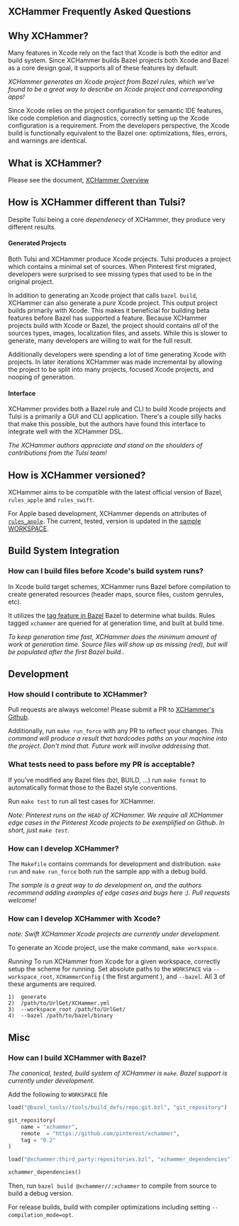 ## XCHammer Frequently Asked Questions

## Why XCHammer?

Many features in Xcode rely on the fact that Xcode is both the editor and build
system. Since XCHammer builds Bazel projects both Xcode and Bazel as a core
design goal, it supports all of these features by default.

_XCHammer generates an Xcode project from Bazel rules, which we've found to be a
great way to describe an Xcode project and corresponding apps!_

Since Xcode relies on the project configuration for semantic IDE features, like
code completion and diagnostics, correctly setting up the Xcode configuration is
a requirement. From the developers perspective, the Xcode build is functionally
equivalent to the Bazel one: optimizations, files, errors, and warnings are
identical.

## What is XCHammer?

Please see the document, [XCHammer Overview](XCHammerOverview.md)

## How is XCHammer different than Tulsi?

Despite Tulsi being a core _dependenecy_ of XCHammer, they produce very
different results.

#### Generated Projects

Both Tulsi and XCHammer produce Xcode projects. Tulsi produces a project which
contains a minimal set of sources. When Pinterest first migrated, developers
were surprised to see missing types that used to be in the original project.

In addition to generating an Xcode project that calls `bazel build`, XCHammer
can also generate a _pure_ Xcode project. This output project builds primarily
with Xcode. This makes it beneficial for building beta features before Bazel has
supported a feature. Because XCHammer projects build with Xcode or Bazel, the
project should contains _all_ of the sources types, images, localization files,
and assets.  While this is slower to generate, many developers are willing to
wait for the full result.

Additionally developers were spending a lot of time generating Xcode with
projects. In later iterations XCHammer was made incremental by allowing the
project to be split into many projects, focused Xcode projects, and nooping of
generation.

#### Interface

XCHammer provides both a Bazel rule and CLI to build Xcode projects and Tulsi is a
primarily a GUI and CLI application. There's a couple silly hacks that make this
possible, but the authors have found this interface to integrate well with the
XCHammer DSL.

_The XCHammer authors appreciate and stand on the shoulders of contributions from
the Tulsi team!_

## How is XCHammer versioned?

XCHammer aims to be compatible with the latest official version of Bazel,
`rules_apple` and `rules_swift`.

For Apple based development, XCHammer depends on attributes of
[`rules_apple`](https://github.com/bazelbuild/rules_apple). The current, tested,
version is updated in the [sample
WORKSPACE](https://github.com/pinterest/xchammer/blob/master/sample/UrlGet/WORKSPACE).

## Build System Integration

### How can I build files before Xcode's build system runs?

In Xcode build target schemes, XCHammer runs Bazel before compilation to create
generated resources (header maps, source files, custom genrules, etc).

It utilizes the [tag feature in
Bazel](https://docs.bazel.build/versions/master/be/common-definitions.html#common.tags)
Bazel to determine what builds. Rules tagged `xchammer` are queried for at
generation time, and built at build time.

_To keep generation time fast, XCHammer does the minimum amount of work at
generation time. Source files will show up as missing (red), but will be
populated after the first Bazel build.._

## Development

### How should I contribute to XCHammer?

Pull requests are always welcome! Please submit a PR to [XCHammer's Github](https://github.com/pinterest/xchammer).

Additionally, run `make run_force` with any PR to reflect your changes. _This
command will produce a result that hardcodes paths on your machine into the
project. Don't mind that. Future work will involve addressing that_.

### What tests need to pass before my PR is acceptable?

If you've modified any Bazel files (bzl, BUILD, ...) run `make format` to automatically format those to the Bazel style conventions.

Run `make test` to run all test cases for XCHammer.

_Note: Pinterest runs on the `HEAD` of XCHammer. We require all XCHammer edge
cases in the Pinterest Xcode projects to be exemplified on Github. In short,
just `make test`._

### How can I develop XCHammer?

The `Makefile` contains commands for development and distribution. `make run` and
`make run_force` both run the sample app with a debug build.

*The sample is a great way to do development on, and the authors recommend
adding examples of edge cases and bugs here :). Pull requests welcome!*

### How can I develop XCHammer with Xcode?

_note: Swift XCHammer Xcode projects are currently under development._

To generate an Xcode project, use the make command, `make workspace`. 

*Running*
To run XCHammer from Xcode for a given workspace, correctly setup the scheme for
running. Set absolute paths to the `WORKSPACE` via `--workspace_root`,
`XCHammerConfig` ( the first argument ), and `--bazel`. All 3 of these arguments
are required.

```
1)  generate 
2)  /path/to/UrlGet/XCHammer.yml 
3)  --workspace_root /path/to/UrlGet/
4)  --bazel /path/to/bazel/binary
```


## Misc

### How can I build XCHammer with Bazel?

_The canonical, tested, build system of XCHammer is `make`. Bazel support is
currently under development._

Add the following to `WORKSPACE` file
```python
load("@bazel_tools//tools/build_defs/repo:git.bzl", "git_repository")

git_repository(
    name = "xchammer",
    remote  = "https://github.com/pinterest/xchammer",
    tag = "0.2"
)

load("@xchammer:third_party:repositories.bzl", "xchammer_dependencies")

xchammer_dependencies()
```

Then, run `bazel build @xchammer//:xchammer` to compile from source to build a
debug version.

For release builds, build with compiler optimizations including setting
`--compilation_mode=opt`.

